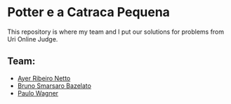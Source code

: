 # Potter e a Catraca Pequena

This repository is where my team and I put our solutions for problems from Uri Online Judge.

## Team:

* [Ayer Ribeiro Netto](https://github.com/ayerrsn)
* [Bruno Smarsaro Bazelato](https://github.com/brunosmarsaro)
* [Paulo Wagner](https://github.com/paulowagner)
